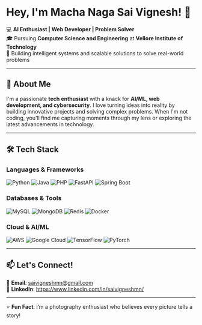 # Hey, I'm Macha Naga Sai Vignesh! 👋

💻 **AI Enthusiast | Web Developer | Problem Solver**  
🎓 Pursuing **Computer Science and Engineering** at **Vellore Institute of Technology**  
🚀 Building intelligent systems and scalable solutions to solve real-world problems  

---

## 🌟 **About Me**

I'm a passionate **tech enthusiast** with a knack for **AI/ML, web development, and cybersecurity**. I love turning ideas into reality by building innovative projects and solving complex problems. When I'm not coding, you'll find me capturing moments through my lens or exploring the latest advancements in technology.

---

## 🛠️ **Tech Stack**

### **Languages & Frameworks**
![Python](https://img.shields.io/badge/Python-3776AB?style=for-the-badge&logo=python&logoColor=white)
![Java](https://img.shields.io/badge/Java-ED8B00?style=for-the-badge&logo=openjdk&logoColor=white)
![PHP](https://img.shields.io/badge/PHP-777BB4?style=for-the-badge&logo=php&logoColor=white)
![FastAPI](https://img.shields.io/badge/FastAPI-009688?style=for-the-badge&logo=fastapi&logoColor=white)
![Spring Boot](https://img.shields.io/badge/Spring_Boot-6DB33F?style=for-the-badge&logo=spring-boot&logoColor=white)

### **Databases & Tools**
![MySQL](https://img.shields.io/badge/MySQL-4479A1?style=for-the-badge&logo=mysql&logoColor=white)
![MongoDB](https://img.shields.io/badge/MongoDB-47A248?style=for-the-badge&logo=mongodb&logoColor=white)
![Redis](https://img.shields.io/badge/Redis-DC382D?style=for-the-badge&logo=redis&logoColor=white)
![Docker](https://img.shields.io/badge/Docker-2496ED?style=for-the-badge&logo=docker&logoColor=white)

### **Cloud & AI/ML**
![AWS](https://img.shields.io/badge/AWS-232F3E?style=for-the-badge&logo=amazon-aws&logoColor=white)
![Google Cloud](https://img.shields.io/badge/Google_Cloud-4285F4?style=for-the-badge&logo=google-cloud&logoColor=white)
![TensorFlow](https://img.shields.io/badge/TensorFlow-FF6F00?style=for-the-badge&logo=tensorflow&logoColor=white)
![PyTorch](https://img.shields.io/badge/PyTorch-EE4C2C?style=for-the-badge&logo=pytorch&logoColor=white)

---

## 📫 **Let's Connect!**

📧 **Email**: saivigneshmn@gmail.com  
🔗 **LinkedIn**: https://www.linkedin.com/in/saivigneshmn/

---

⭐ **Fun Fact**: I’m a photography enthusiast who believes every picture tells a story!  
